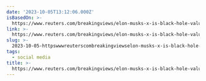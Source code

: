 ```yaml
---
date: '2023-10-05T13:12:06.000Z'
isBasedOn: >-
  https://www.reuters.com/breakingviews/elon-musks-x-is-black-hole-value-2023-10-03/
link: >-
  https://www.reuters.com/breakingviews/elon-musks-x-is-black-hole-value-2023-10-03/
slug: >-
  2023-10-05-httpswwwreuterscombreakingviewselon-musks-x-is-black-hole-value-2023-10-03
tags:
  - social media
title: >-
  https://www.reuters.com/breakingviews/elon-musks-x-is-black-hole-value-2023-10-03/
---
```


